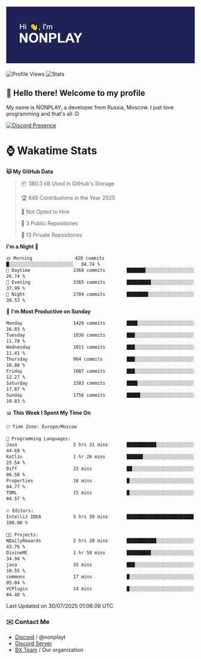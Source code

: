 ![Discord Presence](./header.png)
<br></br>
![Profile Views](https://komarev.com/ghpvc/?username=NONPLAYT&color=blue&style=for-the-badge)
![Stats](https://img.shields.io/badge/0%25-OPTIMIZED-orange?style=for-the-badge)


## :wave: Hello there! Welcome to my profile

My name is NONPLAY, a developer from Russia, Moscow. I just love programming and that's all :D

[![Discord Presence](https://lanyard.cnrad.dev/api/597087584090587177?showDisplayName=true)](https://discord.com/users/597087584090587177) 

# ⌚ Wakatime Stats

<!--START_SECTION:waka-->
**🐱 My GitHub Data** 

> 📦 380.3 kB Used in GitHub's Storage 
 > 
> 🏆 645 Contributions in the Year 2025
 > 
> 🚫 Not Opted to Hire
 > 
> 📜 3 Public Repositories 
 > 
> 🔑 13 Private Repositories 
 > 
**I'm a Night 🦉** 

```text
🌞 Morning                420 commits         █░░░░░░░░░░░░░░░░░░░░░░░░   04.74 % 
🌆 Daytime                2368 commits        ███████░░░░░░░░░░░░░░░░░░   26.74 % 
🌃 Evening                3365 commits        █████████░░░░░░░░░░░░░░░░   37.99 % 
🌙 Night                  2704 commits        ████████░░░░░░░░░░░░░░░░░   30.53 % 
```
📅 **I'm Most Productive on Sunday** 

```text
Monday                   1420 commits        ████░░░░░░░░░░░░░░░░░░░░░   16.03 % 
Tuesday                  1036 commits        ███░░░░░░░░░░░░░░░░░░░░░░   11.70 % 
Wednesday                1011 commits        ███░░░░░░░░░░░░░░░░░░░░░░   11.41 % 
Thursday                 964 commits         ███░░░░░░░░░░░░░░░░░░░░░░   10.88 % 
Friday                   1087 commits        ███░░░░░░░░░░░░░░░░░░░░░░   12.27 % 
Saturday                 1583 commits        ████░░░░░░░░░░░░░░░░░░░░░   17.87 % 
Sunday                   1756 commits        █████░░░░░░░░░░░░░░░░░░░░   19.83 % 
```


📊 **This Week I Spent My Time On** 

```text
🕑︎ Time Zone: Europe/Moscow

💬 Programming Languages: 
Java                     2 hrs 31 mins       ███████████░░░░░░░░░░░░░░   44.69 % 
Kotlin                   1 hr 26 mins        ██████░░░░░░░░░░░░░░░░░░░   25.54 % 
Diff                     22 mins             ██░░░░░░░░░░░░░░░░░░░░░░░   06.50 % 
Properties               16 mins             █░░░░░░░░░░░░░░░░░░░░░░░░   04.77 % 
TOML                     15 mins             █░░░░░░░░░░░░░░░░░░░░░░░░   04.57 % 

🔥 Editors: 
IntelliJ IDEA            5 hrs 39 mins       █████████████████████████   100.00 % 

🐱‍💻 Projects: 
NDailyRewards            2 hrs 28 mins       ███████████░░░░░░░░░░░░░░   43.76 % 
DivineMC                 1 hr 58 mins        █████████░░░░░░░░░░░░░░░░   34.94 % 
java                     35 mins             ███░░░░░░░░░░░░░░░░░░░░░░   10.55 % 
commons                  17 mins             █░░░░░░░░░░░░░░░░░░░░░░░░   05.04 % 
VCPlugin                 14 mins             █░░░░░░░░░░░░░░░░░░░░░░░░   04.40 % 
```


 Last Updated on 30/07/2025 01:06:09 UTC
<!--END_SECTION:waka-->

### ✉️ Contact Me

- [Discord](https://discord.com/users/597087584090587177) / @nonplayt
- [Discord Server](https://discord.gg/qNyybSSPm5)
- [BX Team](https://github.com/BX-Team) / Our organization

